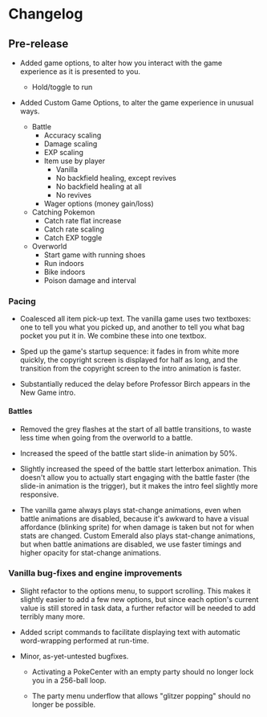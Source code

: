 
# Changelog

## Pre-release

* Added game options, to alter how you interact with the game experience as it is presented to you.

  * Hold/toggle to run

* Added Custom Game Options, to alter the game experience in unusual ways.

  * Battle
    * Accuracy scaling
    * Damage scaling
    * EXP scaling
    * Item use by player
      * Vanilla
      * No backfield healing, except revives
      * No backfield healing at all
      * No revives
    * Wager options (money gain/loss)
  * Catching Pokemon
    * Catch rate flat increase
    * Catch rate scaling
    * Catch EXP toggle
  * Overworld
    * Start game with running shoes
    * Run indoors
    * Bike indoors
    * Poison damage and interval
    
### Pacing

* Coalesced all item pick-up text. The vanilla game uses two textboxes: one to tell you what you picked up, and another to tell you what bag pocket you put it in. We combine these into one textbox.

* Sped up the game's startup sequence: it fades in from white more quickly, the copyright screen is displayed for half as long, and the transition from the copyright screen to the intro animation is faster.

* Substantially reduced the delay before Professor Birch appears in the New Game intro.

#### Battles

* Removed the grey flashes at the start of all battle transitions, to waste less time when going from the overworld to a battle.

* Increased the speed of the battle start slide-in animation by 50%.

* Slightly increased the speed of the battle start letterbox animation. This doesn't allow you to actually start engaging with the battle faster (the slide-in animation is the trigger), but it makes the intro feel slightly more responsive.

* The vanilla game always plays stat-change animations, even when battle animations are disabled, because it's awkward to have a visual affordance (blinking sprite) for when damage is taken but not for when stats are changed. Custom Emerald also plays stat-change animations, but when battle animations are disabled, we use faster timings and higher opacity for stat-change animations.

### Vanilla bug-fixes and engine improvements

* Slight refactor to the options menu, to support scrolling. This makes it slightly easier to add a few new options, but since each option's current value is still stored in task data, a further refactor will be needed to add terribly many more.

* Added script commands to facilitate displaying text with automatic word-wrapping performed at run-time.

* Minor, as-yet-untested bugfixes.

  * Activating a PokeCenter with an empty party should no longer lock you in a 256-ball loop.

  * The party menu underflow that allows "glitzer popping" should no longer be possible.